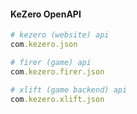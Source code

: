 #### KeZero OpenAPI

```rb
# kezero (website) api
com.kezero.json

# firer (game) api
com.kezero.firer.json

# xlift (game backend) api
com.kezero.xlift.json
```
